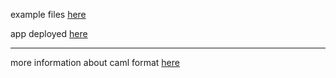 example files [here](examples/)

app deployed [here](https://zen-jepsen-76272a.netlify.app/)

---

more information about caml format [here](https://gihub.com/CodeFr33k/caml)
